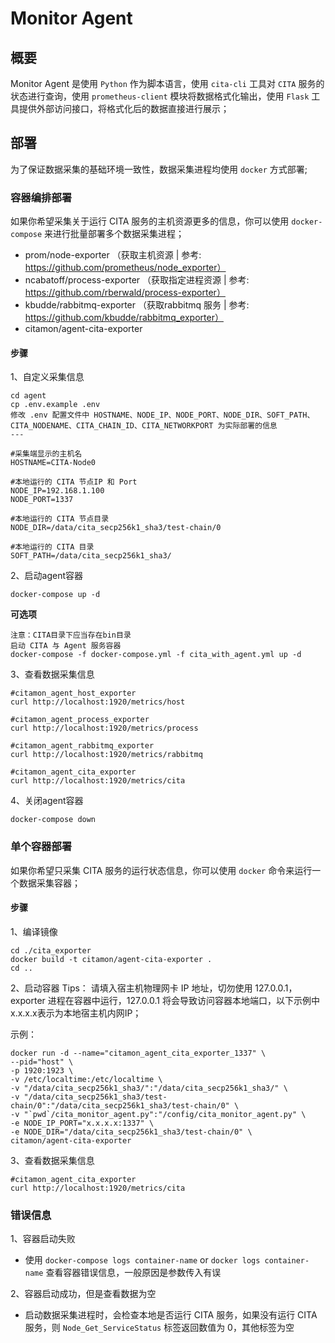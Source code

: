 # Monitor Agent

## 概要
Monitor Agent 是使用 `Python` 作为脚本语言，使用 `cita-cli` 工具对 `CITA` 服务的状态进行查询，使用 `prometheus-client` 模块将数据格式化输出，使用 `Flask` 工具提供外部访问接口，将格式化后的数据直接进行展示；

## 部署
为了保证数据采集的基础环境一致性，数据采集进程均使用 `docker` 方式部署;
### 容器编排部署
如果你希望采集关于运行 CITA 服务的主机资源更多的信息，你可以使用 `docker-compose` 来进行批量部署多个数据采集进程；
* prom/node-exporter （获取主机资源 | 参考: https://github.com/prometheus/node_exporter）
* ncabatoff/process-exporter （获取指定进程资源 | 参考: https://github.com/rberwald/process-exporter）
* kbudde/rabbitmq-exporter （获取rabbitmq 服务 | 参考: https://github.com/kbudde/rabbitmq_exporter）
* citamon/agent-cita-exporter

#### 步骤
1、自定义采集信息
```
cd agent
cp .env.example .env
修改 .env 配置文件中 HOSTNAME、NODE_IP、NODE_PORT、NODE_DIR、SOFT_PATH、CITA_NODENAME、CITA_CHAIN_ID、CITA_NETWORKPORT 为实际部署的信息
---

#采集端显示的主机名
HOSTNAME=CITA-Node0

#本地运行的 CITA 节点IP 和 Port
NODE_IP=192.168.1.100
NODE_PORT=1337

#本地运行的 CITA 节点目录
NODE_DIR=/data/cita_secp256k1_sha3/test-chain/0

#本地运行的 CITA 目录
SOFT_PATH=/data/cita_secp256k1_sha3/
```
2、启动agent容器
```
docker-compose up -d
```
**可选项**
```
注意：CITA目录下应当存在bin目录
启动 CITA 与 Agent 服务容器
docker-compose -f docker-compose.yml -f cita_with_agent.yml up -d
```
3、查看数据采集信息
```
#citamon_agent_host_exporter
curl http://localhost:1920/metrics/host

#citamon_agent_process_exporter
curl http://localhost:1920/metrics/process

#citamon_agent_rabbitmq_exporter
curl http://localhost:1920/metrics/rabbitmq

#citamon_agent_cita_exporter
curl http://localhost:1920/metrics/cita
```
4、关闭agent容器
```
docker-compose down
```

### 单个容器部署
如果你希望只采集 CITA 服务的运行状态信息，你可以使用 `docker` 命令来运行一个数据采集容器；

#### 步骤
1、编译镜像
```
cd ./cita_exporter
docker build -t citamon/agent-cita-exporter .
cd ..
```
2、启动容器
Tips：
请填入宿主机物理网卡 IP 地址，切勿使用 127.0.0.1，exporter 进程在容器中运行，127.0.0.1 将会导致访问容器本地端口，以下示例中x.x.x.x表示为本地宿主机内网IP；

示例：
```
docker run -d --name="citamon_agent_cita_exporter_1337" \
--pid="host" \
-p 1920:1923 \
-v /etc/localtime:/etc/localtime \
-v "/data/cita_secp256k1_sha3/":"/data/cita_secp256k1_sha3/" \
-v "/data/cita_secp256k1_sha3/test-chain/0":"/data/cita_secp256k1_sha3/test-chain/0" \
-v "`pwd`/cita_monitor_agent.py":"/config/cita_monitor_agent.py" \
-e NODE_IP_PORT="x.x.x.x:1337" \
-e NODE_DIR="/data/cita_secp256k1_sha3/test-chain/0" \
citamon/agent-cita-exporter
```
3、查看数据采集信息
```
#citamon_agent_cita_exporter
curl http://localhost:1920/metrics/cita
```

### 错误信息
1、容器启动失败
* 使用 `docker-compose logs container-name` or `docker logs container-name` 查看容器错误信息，一般原因是参数传入有误

2、容器启动成功，但是查看数据为空
* 启动数据采集进程时，会检查本地是否运行 CITA 服务，如果没有运行 CITA 服务，则 `Node_Get_ServiceStatus` 标签返回数值为 0，其他标签为空
